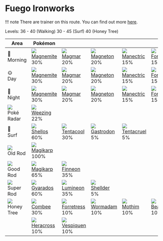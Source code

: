 # Fuego Ironworks

!!! note
    There are trainer on this route. You can find out more [here](/trainer_changes/fuego_ironworks/).

Levels: 36 - 40 (Walking) 30 - 45 (Surf) 40 (Honey Tree)

Area                           | Pokémon                           | &nbsp;                            | &nbsp;                            | &nbsp;                            | &nbsp;                            | &nbsp;                            
---                            | ---                               | ---                               | ---                               | ---                               | ---                               | ---                               
🌅<br>Morning                   | ![][081]<br> [Magnemite]<br> 30% | ![][126]<br> [Magmar]<br> 20%    | ![][082]<br> [Magneton]<br> 20%  | ![][310]<br> [Manectric]<br> 15% | ![][205]<br> [Forretress]<br> 15%
🌞<br>Day                       | ![][081]<br> [Magnemite]<br> 30% | ![][126]<br> [Magmar]<br> 20%    | ![][082]<br> [Magneton]<br> 20%  | ![][310]<br> [Manectric]<br> 15% | ![][205]<br> [Forretress]<br> 15%
🌙<br>Night                     | ![][081]<br> [Magnemite]<br> 30% | ![][126]<br> [Magmar]<br> 20%    | ![][082]<br> [Magneton]<br> 20%  | ![][310]<br> [Manectric]<br> 15% | ![][205]<br> [Forretress]<br> 15%
![][poke-radar]<br> Poké Radar | ![][110]<br> [Weezing]<br> 22%   
🌊<br> Surf                     | ![][422]<br> [Shellos]<br> 60%   | ![][072]<br> [Tentacool]<br> 30% | ![][423]<br> [Gastrodon]<br> 5%  | ![][073]<br> [Tentacruel]<br> 5% 
![][old-rod]<br> Old Rod       | ![][129]<br> [Magikarp]<br> 100% 
![][good-rod]<br> Good Rod     | ![][129]<br> [Magikarp]<br> 65%  | ![][456]<br> [Finneon]<br> 35%   
![][super-rod]<br> Super Rod   | ![][130]<br> [Gyarados]<br> 60%  | ![][457]<br> [Lumineon]<br> 35%  | ![][090]<br> [Shellder]<br> 5%   
![][honey]<br> Honey Tree      | ![][415]<br> [Combee]<br> 30%    | ![][205]<br> [Forretress]<br> 10%| ![][413]<br> [Wormadam]<br> 10%  | ![][414]<br> [Mothim]<br> 10%    | ![][267]<br> [Beautifly]<br> 10% | ![][269]<br> [Dustox]<br> 10%    
&nbsp;                         | ![][214]<br> [Heracross]<br> 10% | ![][416]<br> [Vespiquen]<br> 10% 


[Tentacool]: /pokemon_changes/072/
[Tentacruel]: /pokemon_changes/073/
[Magnemite]: /pokemon_changes/081/
[Magneton]: /pokemon_changes/082/
[Shellder]: /pokemon_changes/090/
[Weezing]: /pokemon_changes/110/
[Magmar]: /pokemon_changes/126/
[Magikarp]: /pokemon_changes/129/
[Gyarados]: /pokemon_changes/130/
[Forretress]: /pokemon_changes/205/
[Heracross]: /pokemon_changes/214/
[Beautifly]: /pokemon_changes/267/
[Dustox]: /pokemon_changes/269/
[Manectric]: /pokemon_changes/310/
[Wormadam]: /pokemon_changes/413/
[Mothim]: /pokemon_changes/414/
[Combee]: /pokemon_changes/415/
[Vespiquen]: /pokemon_changes/416/
[Shellos]: /pokemon_changes/422/
[Gastrodon]: /pokemon_changes/423/
[Finneon]: /pokemon_changes/456/
[Lumineon]: /pokemon_changes/457/
[good-rod]: /img/items/good-rod.png
[honey]: /img/items/honey.png
[old-rod]: /img/items/old-rod.png
[poke-radar]: /img/items/poke-radar.png
[super-rod]: /img/items/super-rod.png
[072]: /img/pokemon/072.png
[073]: /img/pokemon/073.png
[081]: /img/pokemon/081.png
[082]: /img/pokemon/082.png
[090]: /img/pokemon/090.png
[110]: /img/pokemon/110.png
[126]: /img/pokemon/126.png
[129]: /img/pokemon/129.png
[130]: /img/pokemon/130.png
[205]: /img/pokemon/205.png
[214]: /img/pokemon/214.png
[267]: /img/pokemon/267.png
[269]: /img/pokemon/269.png
[310]: /img/pokemon/310.png
[413]: /img/pokemon/413.png
[414]: /img/pokemon/414.png
[415]: /img/pokemon/415.png
[416]: /img/pokemon/416.png
[422]: /img/pokemon/422.png
[423]: /img/pokemon/423.png
[456]: /img/pokemon/456.png
[457]: /img/pokemon/457.png
